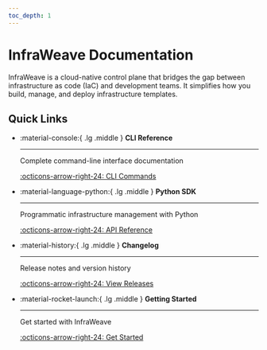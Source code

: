 ```yaml
---
toc_depth: 1
---
```


# InfraWeave Documentation

InfraWeave is a cloud-native control plane that bridges the gap between infrastructure as code (IaC) and development teams. It simplifies how you build, manage, and deploy infrastructure templates.

## Quick Links

<div class="grid cards" markdown>

<!-- -   :material-rocket-launch:{ .lg .middle } **Getting Started**

    ---

    Install InfraWeave and deploy your first module in minutes

    [:octicons-arrow-right-24: Quick Start](getting-started/quickstart.md) -->

-   :material-console:{ .lg .middle } **CLI Reference**

    ---

    Complete command-line interface documentation

    [:octicons-arrow-right-24: CLI Commands](cli-reference.md)

-   :material-language-python:{ .lg .middle } **Python SDK**

    ---

    Programmatic infrastructure management with Python

    [:octicons-arrow-right-24: API Reference](api/index.md)

-   :material-history:{ .lg .middle } **Changelog**

    ---

    Release notes and version history

    [:octicons-arrow-right-24: View Releases](changelog.md)

-   :material-rocket-launch:{ .lg .middle } **Getting Started**

    ---

    Get started with InfraWeave

    [:octicons-arrow-right-24: Get Started](https://preview.infraweave.io/core-concepts/overview/)

</div>
